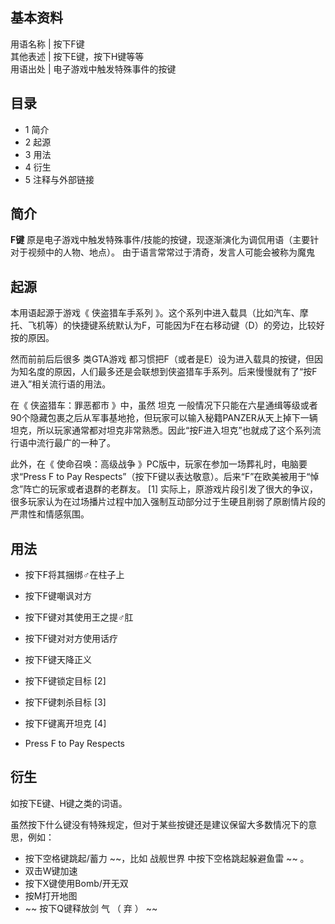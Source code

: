 **基本资料**  
---  
用语名称  |  按下F键   
其他表述  |  按下E键，按下H键等等   
用语出处  |  电子游戏中触发特殊事件的按键   
  
##  目录

  * 1  简介 
  * 2  起源 
  * 3  用法 
  * 4  衍生 
  * 5  注释与外部链接 

##  简介

**F键** 原是电子游戏中触发特殊事件/技能的按键，现逐渐演化为调侃用语（主要针对于视频中的人物、地点）。  由于语言常常过于清奇，发言人可能会被称为魔鬼

##  起源

本用语起源于游戏《  侠盗猎车手系列
》。这个系列中进入载具（比如汽车、摩托、飞机等）的快捷键系统默认为F，可能因为F在右移动键（D）的旁边，比较好按的原因。

然而前前后后很多  类GTA游戏
都习惯把F（或者是E）设为进入载具的按键，但因为知名度的原因，人们最多还是会联想到侠盗猎车手系列。后来慢慢就有了“按F进入”相关流行语的用法。

在《  侠盗猎车：罪恶都市  》中，虽然  坦克
一般情况下只能在六星通缉等级或者90个隐藏包裹之后从军事基地抢，但玩家可以输入秘籍PANZER从天上掉下一辆坦克，所以玩家通常都对坦克非常熟悉。因此“按F进入坦克”也就成了这个系列流行语中流行最广的一种了。

此外，在《  使命召唤：高级战争  》PC版中，玩家在参加一场葬礼时，电脑要求“Press F to Pay
Respects”（按下F键以表达敬意）。后来“F”在欧美被用于“悼念”阵亡的玩家或者退群的老群友。  [1]
实际上，原游戏片段引发了很大的争议，很多玩家认为在过场播片过程中加入强制互动部分过于生硬且削弱了原剧情片段的严肃性和情感氛围。

##  用法

  * 按下F将其捆绑♂在柱子上 
  * 按下F键嘲讽对方 
  * 按下F键对其使用王之提♂肛 
  * 按下F键对对方使用话疗 
  * 按下F键天降正义 
  * 按下F键锁定目标  [2] 
  * 按下F键刺杀目标  [3] 
  * 按下F键离开坦克  [4] 

  * Press F to Pay Respects 

##  衍生

如按下E键、H键之类的词语。

虽然按下什么键没有特殊规定，但对于某些按键还是建议保留大多数情况下的意思，例如：

  * 按下空格键跳起/蓄力 ~~，比如 战舰世界  中按下空格跳起躲避鱼雷 ~~ 。 
  * 双击W键加速 
  * 按下X键使用Bomb/开无双 
  * 按M打开地图 
  * ~~ 按下Q键释放剑  气  （  弃  ）  ~~